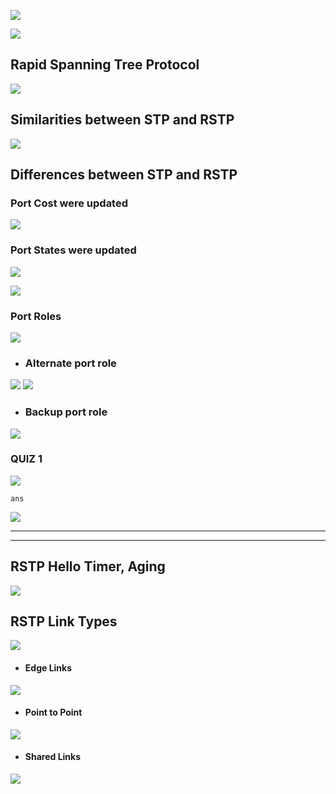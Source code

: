 ![](images/Pasted%20image%2020231027145420.png)

![](images/Pasted%20image%2020231027125748.png)


## Rapid Spanning Tree Protocol


![](images/Pasted%20image%2020231027143633.png)


## Similarities between STP and RSTP


![](images/Pasted%20image%2020231027144005.png)


## Differences between STP and RSTP


### Port Cost were updated
![](images/Pasted%20image%2020231027144051.png)

### Port States were updated


![](images/Pasted%20image%2020231027144140.png)

![](images/Pasted%20image%2020231027144226.png)


### Port Roles

![](images/Pasted%20image%2020231027144324.png)


- ### Alternate port role

![](images/Pasted%20image%2020231027144446.png)
![](images/Pasted%20image%2020231027144505.png)

- ### Backup port role

![](images/Pasted%20image%2020231027144732.png)


### QUIZ 1

![](images/Pasted%20image%2020231027144756.png)

`ans`

![](images/Pasted%20image%2020231027144815.png)


-----
------


## RSTP Hello Timer, Aging

![](images/Pasted%20image%2020231027145042.png)



## RSTP Link Types

![](images/Pasted%20image%2020231027145141.png)


- #### Edge Links

![](images/Pasted%20image%2020231027145226.png)


- #### Point to Point
![](images/Pasted%20image%2020231027145257.png)


- #### Shared Links

![](images/Pasted%20image%2020231027145338.png)

